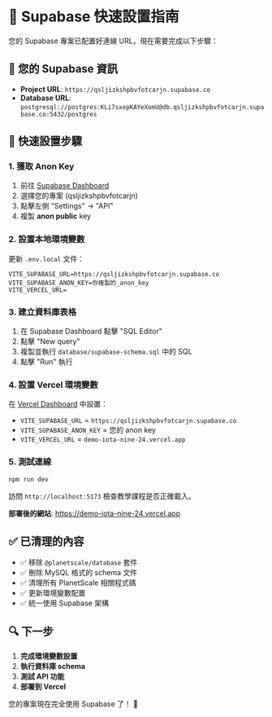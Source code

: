 # 🔧 Supabase 快速設置指南

您的 Supabase 專案已配置好連線 URL，現在需要完成以下步驟：

## 📍 您的 Supabase 資訊
- **Project URL**: `https://qsljizkshpbvfotcarjn.supabase.co`
- **Database URL**: `postgresql://postgres:KLi7sxepKAYeXomU@db.qsljizkshpbvfotcarjn.supabase.co:5432/postgres`

## 🚀 快速設置步驟

### 1. 獲取 Anon Key
1. 前往 [Supabase Dashboard](https://supabase.com/dashboard)
2. 選擇您的專案 (qsljizkshpbvfotcarjn)
3. 點擊左側 "Settings" → "API"
4. 複製 **anon public** key

### 2. 設置本地環境變數
更新 `.env.local` 文件：
```env
VITE_SUPABASE_URL=https://qsljizkshpbvfotcarjn.supabase.co
VITE_SUPABASE_ANON_KEY=你複製的_anon_key
VITE_VERCEL_URL=
```

### 3. 建立資料庫表格
1. 在 Supabase Dashboard 點擊 "SQL Editor"
2. 點擊 "New query"
3. 複製並執行 `database/supabase-schema.sql` 中的 SQL
4. 點擊 "Run" 執行

### 4. 設置 Vercel 環境變數
在 [Vercel Dashboard](https://vercel.com/dashboard) 中設置：
- `VITE_SUPABASE_URL` = `https://qsljizkshpbvfotcarjn.supabase.co`
- `VITE_SUPABASE_ANON_KEY` = 您的 anon key
- `VITE_VERCEL_URL` = `demo-iota-nine-24.vercel.app`

### 5. 測試連線
```bash
npm run dev
```

訪問 `http://localhost:5173` 檢查教學課程是否正確載入。

**部署後的網站**: https://demo-iota-nine-24.vercel.app

## ✅ 已清理的內容

- ✅ 移除 `@planetscale/database` 套件
- ✅ 刪除 MySQL 格式的 schema 文件
- ✅ 清理所有 PlanetScale 相關程式碼
- ✅ 更新環境變數配置
- ✅ 統一使用 Supabase 架構

## 🔍 下一步

1. **完成環境變數設置**
2. **執行資料庫 schema**
3. **測試 API 功能**
4. **部署到 Vercel**

您的專案現在完全使用 Supabase 了！ 🎉
